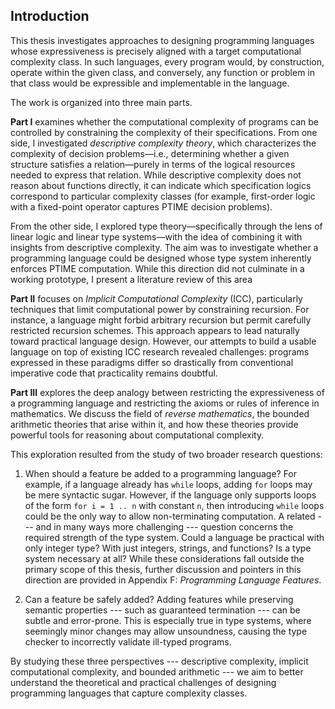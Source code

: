 ## Introduction
This thesis investigates approaches to designing programming languages whose expressiveness is precisely aligned with a target computational complexity class. In such languages, every program would, by construction, operate within the given class, and conversely, any function or problem in that class would be expressible and implementable in the language.

The work is organized into three main parts.

**Part I** examines whether the computational complexity of programs can be controlled by constraining the complexity of their specifications. From one side, I investigated *descriptive complexity theory*, which characterizes the complexity of decision problems—i.e., determining whether a given structure satisfies a relation—purely in terms of the logical resources needed to express that relation. While descriptive complexity does not reason about functions directly, it can indicate which specification logics correspond to particular complexity classes (for example, first-order logic with a fixed-point operator captures PTIME decision problems). 

From the other side, I explored type theory—specifically through the lens of linear logic and linear type systems—with the idea of combining it with insights from descriptive complexity. The aim was to investigate whether a programming language could be designed whose type system inherently enforces PTIME computation. While this direction did not culminate in a working prototype, I present a literature review of this area

**Part II** focuses on *Implicit Computational Complexity* (ICC), particularly techniques that limit computational power by constraining recursion. For instance, a language might forbid arbitrary recursion but permit carefully restricted recursion schemes. This approach appears to lead naturally toward practical language design. However, our attempts to build a usable language on top of existing ICC research revealed challenges: programs expressed in these paradigms differ so drastically from conventional imperative code that practicality remains doubtful.

**Part III** explores the deep analogy between restricting the expressiveness of a programming language and restricting the axioms or rules of inference in mathematics. We discuss the field of *reverse mathematics*, the bounded arithmetic theories that arise within it, and how these theories provide powerful tools for reasoning about computational complexity.

This exploration resulted from the study of two broader research questions:  

1. When should a feature be added to a programming language?
For example, if a language already has `while` loops, adding `for` loops may be mere syntactic sugar. However, if the language only supports loops of the form `for i = 1 .. n` with constant `n`, then introducing `while` loops could be the only way to allow non-terminating computation. A related  ---  and in many ways more challenging  ---  question concerns the required strength of the type system. Could a language be practical with only integer type? With just integers, strings, and functions? Is a type system necessary at all? While these considerations fall outside the primary scope of this thesis, further discussion and pointers in this direction are provided in Appendix F: *Programming Language Features*.

2. Can a feature be safely added?
Adding features while preserving semantic properties  ---  such as guaranteed termination  ---  can be subtle and error-prone. This is especially true in type systems, where seemingly minor changes may allow unsoundness, causing the type checker to incorrectly validate ill-typed programs.

By studying these three perspectives  ---  descriptive complexity, implicit computational complexity, and bounded arithmetic  ---  we aim to better understand the theoretical and practical challenges of designing programming languages that capture complexity classes.
